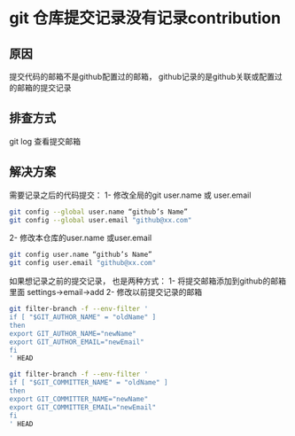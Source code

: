 # git 仓库提交记录没有记录contribution

## 原因

提交代码的邮箱不是github配置过的邮箱， github记录的是github关联或配置过的邮箱的提交记录

## 排查方式

git log 查看提交邮箱

## 解决方案

需要记录之后的代码提交：
1- 修改全局的git user.name 或 user.email

```bash
git config --global user.name “github’s Name”
git config --global user.email "github@xx.com"
```

2- 修改本仓库的user.name 或user.email

```bash
git config user.name “github’s Name”
git config user.email "github@xx.com"
```

如果想记录之前的提交记录， 也是两种方式：
1- 将提交邮箱添加到github的邮箱里面
settings->email->add
2- 修改以前提交记录的邮箱

```bash
git filter-branch -f --env-filter '
if [ "$GIT_AUTHOR_NAME" = "oldName" ]
then
export GIT_AUTHOR_NAME="newName"
export GIT_AUTHOR_EMAIL="newEmail"
fi
' HEAD

git filter-branch -f --env-filter '
if [ "$GIT_COMMITTER_NAME" = "oldName" ]
then
export GIT_COMMITTER_NAME="newName"
export GIT_COMMITTER_EMAIL="newEmail"
fi
' HEAD
```
